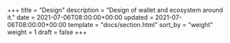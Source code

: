 +++
title = "Design"
description = "Design of wallet and ecosystem around it."
date = 2021-07-06T08:00:00+00:00
updated = 2021-07-06T08:00:00+00:00
template = "docs/section.html"
sort_by = "weight"
weight = 1
draft = false
+++

